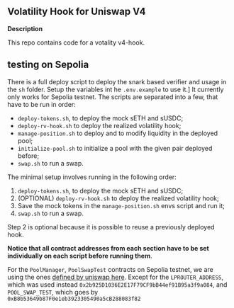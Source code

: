 ## Volatility Hook for Uniswap V4

**Description**

This repo contains code for a votality v4-hook. 

## testing on Sepolia

There is a full deploy script to deploy the snark based verifier and usage in the `sh` folder. Setup the variables int he `.env.example` to use it.]
It currently only works for Sepolia testnet. The scripts are separated into a few, that have to be run in order:

-  `deploy-tokens.sh`, to deploy the mock sETH and sUSDC;
- `deploy-rv-hook.sh` to deploy the realized volatility hook;
- `manage-position.sh` to deploy and to modify liquidity in the deployed pool;
-   `initialize-pool.sh` to initialize a pool with the given pair deployed before;
-  `swap.sh` to run a swap. 

The minimal setup involves running in the following order:

1. `deploy-tokens.sh`, to deploy the mock sETH and sUSDC;
2. (OPTIONAL) `deploy-rv-hook.sh` to deploy the realized volatility hook;
3. Save the mock tokens in the `manage-position.sh` envs script and run it;
4. `swap.sh` to run a swap. 

Step 2 is optional because it is possible to reuse a previously deployed hook.

**Notice that all contract addresses from each section have to be set individually on each script before running them**.

For the `PoolManager`, `PoolSwapTest`  contracts on Sepolia testnet, we are using the ones [defined by uniswap here](https://uniswaphooks.com/chains). Except for the `LPROUTER_ADDRESS`, which was used instead `0x2b925D1036E2E17F79CF9bB44ef91B95a3f9a084`, and `POOL_SWAP_TEST`, which goes by `0xB8b53649b87F0e1eb3923305490a5cB288083f82`
